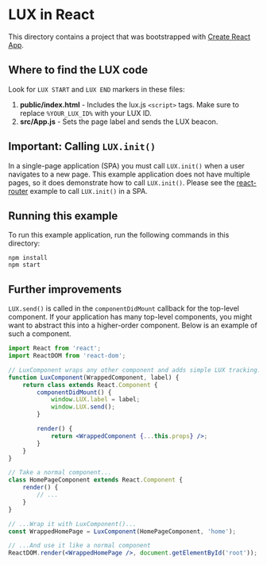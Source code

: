 # LUX in React

This directory contains a project that was bootstrapped with [Create React App](https://github.com/facebook/create-react-app).

## Where to find the LUX code

Look for `LUX START` and `LUX END` markers in these files:

1. **public/index.html** - Includes the lux.js `<script>` tags. Make sure to replace `%YOUR_LUX_ID%` with your LUX ID.
2. **src/App.js** - Sets the page label and sends the LUX beacon.

## Important: Calling `LUX.init()`

In a single-page application (SPA) you must call `LUX.init()` when a user navigates to a new page. This example application does not have multiple pages, so it does demonstrate how to call `LUX.init()`. Please see the [react-router](../react-router) example to call `LUX.init()` in a SPA. 

## Running this example

To run this example application, run the following commands in this directory:

```
npm install
npm start
```

## Further improvements

`LUX.send()` is called in the `componentDidMount` callback for the top-level component. If your application has many top-level components, you might want to abstract this into a higher-order component. Below is an example of such a component.

```jsx
import React from 'react';
import ReactDOM from 'react-dom';

// LuxComponent wraps any other component and adds simple LUX tracking.
function LuxComponent(WrappedComponent, label) {
    return class extends React.Component {
        componentDidMount() {
            window.LUX.label = label;
            window.LUX.send();
        }

        render() {
            return <WrappedComponent {...this.props} />;
        }
    }
}

// Take a normal component...
class HomePageComponent extends React.Component {
    render() {
        // ...
    }
}

// ...Wrap it with LuxComponent()...
const WrappedHomePage = LuxComponent(HomePageComponent, 'home');

// ...And use it like a normal component
ReactDOM.render(<WrappedHomePage />, document.getElementById('root'));
```
